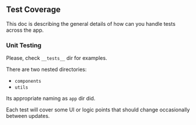 ## Test Coverage

This doc is describing the general details of how can you handle tests across the app.

### Unit Testing

Please, check `__tests__` dir for examples.

There are two nested directories:

- `components`
- `utils`

Its appropriate naming as `app` dir did.

Each test will cover some UI or logic points that should change occasionally between updates.
